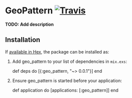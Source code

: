 # GeoPattern [![Travis](https://img.shields.io/travis/annejohnson/geo_pattern.svg?style=flat-square)](https://travis-ci.org/annejohnson/geo_pattern)

**TODO: Add description**

## Installation

If [available in Hex](https://hex.pm/docs/publish), the package can be installed as:

  1. Add geo_pattern to your list of dependencies in `mix.exs`:

        def deps do
          [{:geo_pattern, "~> 0.0.1"}]
        end

  2. Ensure geo_pattern is started before your application:

        def application do
          [applications: [:geo_pattern]]
        end

